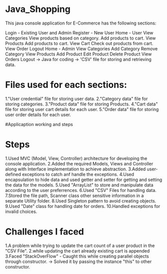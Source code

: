 
# Java_Shopping

This java console application for E-Commerce has the following sections:
 
   Login - Existing User and Admin
   Register - New User
   Home - User
   View Categories
   View products based on category.
   Add products to cart.
   View Products
   Add products to cart.
   View Cart
   Check out products from cart.
   View Order
   Logout
Home - Admin
View Categories
Add Category
Remove Category
View Products
Add Product
Edit Product
Delete Product
View Orders
Logout
-> Java for coding -> 'CSV' file for storing and retrieving data.

# Files used for each sections:

1."User credential" file for storing user data.
2."Category data" file for storing categories.
3."Product data" file for storing Products.
4."Cart data" file for storing user cart details for each user.
5."Order data" file for storing user order details for each user.

#Applicaption working and steps

# Steps
 1.Used MVC (Model, View, Controller) architecture for developing the console application.
 2.Added the required Models, Views and Controller along with Interface implementation to achieve abstraction.
 3.Added user-defined exceptions to catch anf handle the exceptions.
 4.Used encapsulation to hide data and used getter and setter for getting and setting the data for the models.
 5.Used "ArrayList" to store and manipulate data according to the user preferrences.
 6.Used "CSV" Files for handling data.
 7.Stored the file path, Scanner class other sensitive information in a separate Utility folder.
 8.Used Singleton pattern to avoid creating objects.
 9.Used "Date" class for handling date for orders.
 10.Handled exceptions for invalid choices.


# Challenges I faced
 1.A problem while trying to update the cart count of a user product in the "CSV File".
 2.while updating the cart already existing cart is appended
 3.Faced "StackOverFlow" - Caught this while creating parallel objects through constructor. -> Solved it by passing the instance "this" to other constructor.

